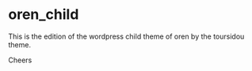 # oren_child

This is the edition of the wordpress child theme of oren by the toursidou theme.

Cheers
